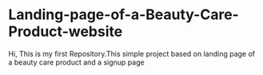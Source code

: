 # Landing-page-of-a-Beauty-Care-Product-website
Hi, This is my first Repository.This simple project  based on landing page of a beauty care product  and a signup page
